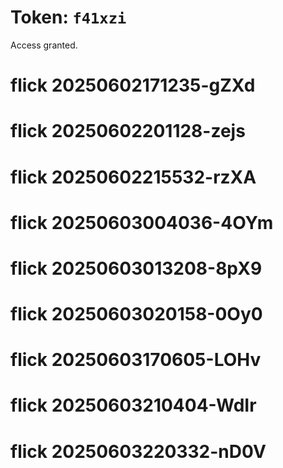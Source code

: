 # Token: `f41xzi`

Access granted.
# flick 20250602171235-gZXd
# flick 20250602201128-zejs
# flick 20250602215532-rzXA
# flick 20250603004036-4OYm
# flick 20250603013208-8pX9
# flick 20250603020158-0Oy0
# flick 20250603170605-LOHv
# flick 20250603210404-WdIr
# flick 20250603220332-nD0V

